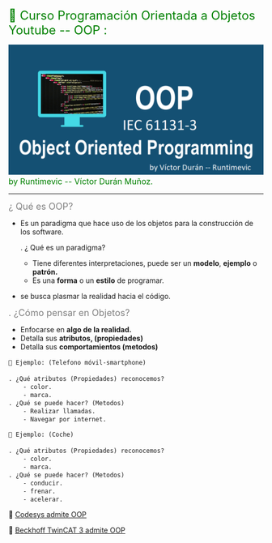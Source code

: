 <span style="color:green"><font size="5">
📖 Curso Programación Orientada a Objetos Youtube -- OOP :
</font></span>

![OOP_Titulo](./imagenes/oop.png)
<span style="color:green"><font size="3">
by Runtimevic -- Víctor Durán Muñoz.
</font></span>
***
<span style="color:grey"><font size="4">
¿ Qué es OOP?
</font></span>

- Es un paradigma que hace uso de los objetos para la construcción de los software.

    . ¿ Qué es un paradigma?
    
    - Tiene diferentes interpretaciones, puede ser un **modelo**, **ejemplo** o **patrón.**
    - Es una **forma** o un **estilo** de programar.
- se busca plasmar la realidad hacia el código.

<span style="color:grey"><font size="4">
. ¿Cómo pensar en Objetos?
</font></span>

- Enfocarse en **algo de la realidad.**
- Detalla sus **atributos, (propiedades)**
- Detalla sus **comportamientos (metodos)**

```text
📱 Ejemplo: (Telefono móvil-smartphone)

. ¿Qué atributos (Propiedades) reconocemos? 
    - color.
    - marca.
. ¿Qué se puede hacer? (Metodos)
    - Realizar llamadas.
    - Navegar por internet. 
```

```text
🚗 Ejemplo: (Coche)

. ¿Qué atributos (Propiedades) reconocemos? 
    - color.
    - marca.
. ¿Qué se puede hacer? (Metodos)
    - conducir.
    - frenar. 
    - acelerar.
```

🔗 [Codesys admite OOP](https://help.codesys.com/api-content/2/codesys/3.5.14.0/en/_cds_f_object_oriented_programming/#cd69b36a931eb47c0a8640e01dc4fc9-id-8938ae329606a7abc0a8640e00eabd77)

🔗 [Beckhoff TwinCAT 3 admite OOP](https://infosys.beckhoff.com/english.php?content=../content/1033/tc3_plc_intro/2527303819.html&id=)




